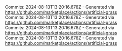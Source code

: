 Commits: 2024-08-13T13:20:16.678Z - Generated via https://github.com/marketplace/actions/artificial-grass
<br>
Commits: 2024-08-13T13:20:16.678Z - Generated via https://github.com/marketplace/actions/artificial-grass
<br>
Commits: 2024-08-13T13:20:16.678Z - Generated via https://github.com/marketplace/actions/artificial-grass
<br>
Commits: 2024-08-13T13:20:16.678Z - Generated via https://github.com/marketplace/actions/artificial-grass
<br>
